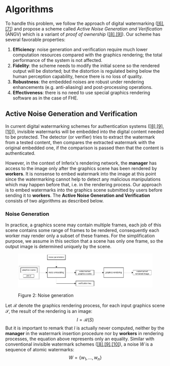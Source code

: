 # Algorithms

To handle this problem, we follow the approach of digital watermarking ([\[6\]](../references.md),[\[7\]](../references.md)) and propose a scheme called _Active Noise Generation and Verification_ (ANGV) which is a variant of _proof of ownership_ ([\[8\]](../references.md),[\[9\]](../references.md)). Our scheme has several favorable properties:

1. **Efficiency**: noise generation and verification require much lower computation resources compared with the graphics rendering; the total performance of the system is not affected.
2. **Fidelity**: the scheme needs to modify the initial scene so the rendered output will be distorted; but the distortion is regulated being below the human perception capability, hence there is no loss of quality.
3. **Robustness**: the embedded noises are robust under rendering enhancements (e.g. anti-aliasing) and post-processing operations.
4. **Effectiveness**: there is no need to use special graphics rendering software as in the case of FHE.

## Active Noise Generation and Verification
In current digital watermarking schemes for authentication systems ([\[8\]](../references.md),[\[9\]](../references.md),[\[10\]](../references.md)), invisible watermarks will be embedded into the digital content needed to be protected. The detector (or verifier) tries to extract the watermark from a tested content, then compares the extracted watermark with the original embedded one, if the comparison is passed then that the content is authenticated.

However, in the context of Inferix's rendering network, the __manager__ has access to the image only after the graphics scene has been rendered by __workers__. It is nonsense to embed watermark into the image at this point since the watermarking cannot help to detect any malicious manipulations which may happen before that, i.e. in the rendering process. Our approach is to embed watermarks into the graphics scene submitted by users before sending it to __workers__. The __Active Noise Generation and Verification__ consists of two algorithms as described below.

### Noise Generation
In practice, a graphics scene may contain multiple frames, each job of this scene contains some range of frames to be rendered, consequently each worker may render only a subset of these frames. For the simplification purpose, we assume in this section that a scene has only one frame, so the output image is determined uniquely by the scene.

<figure><img src="../../.gitbook/assets/noise_generation.png" alt=""><figcaption><p>Figure 2: Noise generation</p></figcaption></figure>

Let $\mathcal{R}$ denote the graphics rendering process, for each input graphics scene $\mathcal{S}$, the result of the rendering is an image:
$$
\begin{equation}
    I = \mathcal{R} \left( S \right)
\end{equation}
$$
But it is important to remark that $I$ is actually never computed, neither by the __manager__ in the watermark insertion procedure nor by __workers__ in rendering processes, the equation above represents only an equality. Similar with conventional invisible watermark schemes ([\[8\]](../references.md),[\[9\]](../references.md),[\[10\]](../references.md)), a noise $W$ is a sequence of atomic watermarks:
$$
\begin{equation}
    W = \left\{ w_1,\dots,w_n \right\}
\end{equation}
$$
